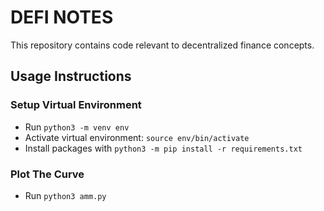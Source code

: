 # DEFI NOTES
This repository contains code relevant to decentralized finance concepts.

## Usage Instructions

### Setup Virtual Environment
- Run `python3 -m venv env`
- Activate virtual environment: `source env/bin/activate`
- Install packages with `python3 -m pip install -r requirements.txt`

### Plot The Curve
- Run `python3 amm.py`